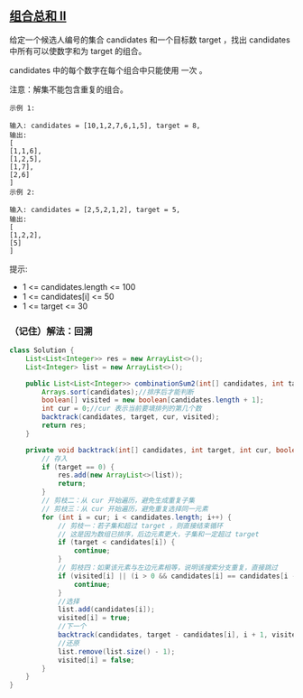 ## [组合总和 II](https://leetcode.cn/problems/combination-sum-ii/description/)

给定一个候选人编号的集合 candidates 和一个目标数 target ，找出 candidates 中所有可以使数字和为 target 的组合。

candidates 中的每个数字在每个组合中只能使用 一次 。

注意：解集不能包含重复的组合。


````
示例 1:

输入: candidates = [10,1,2,7,6,1,5], target = 8,
输出:
[
[1,1,6],
[1,2,5],
[1,7],
[2,6]
]
示例 2:

输入: candidates = [2,5,2,1,2], target = 5,
输出:
[
[1,2,2],
[5]
]
````

提示:

- 1 <= candidates.length <= 100
- 1 <= candidates[i] <= 50
- 1 <= target <= 30

### （记住）解法：回溯
````java
class Solution {
    List<List<Integer>> res = new ArrayList<>();
    List<Integer> list = new ArrayList<>();

    public List<List<Integer>> combinationSum2(int[] candidates, int target) {
        Arrays.sort(candidates);//排序后才能判断
        boolean[] visited = new boolean[candidates.length + 1];
        int cur = 0;//cur 表示当前要填排列的第几个数
        backtrack(candidates, target, cur, visited);
        return res;
    }

    private void backtrack(int[] candidates, int target, int cur, boolean[] visited) {
        // 存入
        if (target == 0) {
            res.add(new ArrayList<>(list));
            return;
        }
        // 剪枝二：从 cur 开始遍历，避免生成重复子集
        // 剪枝三：从 cur 开始遍历，避免重复选择同一元素
        for (int i = cur; i < candidates.length; i++) {
            // 剪枝一：若子集和超过 target ，则直接结束循环
            // 这是因为数组已排序，后边元素更大，子集和一定超过 target
            if (target < candidates[i]) {
                continue;
            }
            // 剪枝四：如果该元素与左边元素相等，说明该搜索分支重复，直接跳过
            if (visited[i] || (i > 0 && candidates[i] == candidates[i - 1] && !visited[i - 1])) {
                continue;
            }
            //选择
            list.add(candidates[i]);
            visited[i] = true;
            //下一个
            backtrack(candidates, target - candidates[i], i + 1, visited);
            //还原
            list.remove(list.size() - 1);
            visited[i] = false;
        }
    }
}
````